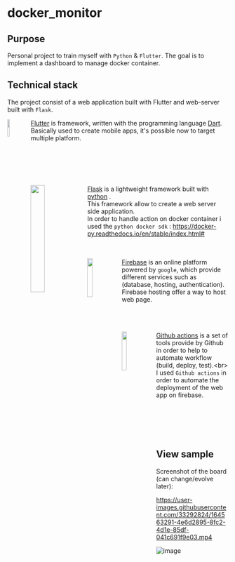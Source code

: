 # docker_monitor

## Purpose
Personal project to train myself with `Python` & `Flutter`.
The goal is to implement a dashboard to manage docker container.

## Technical stack
The project consist of a web application built with Flutter and web-server built with `Flask`.

<img align="left" width="10%" src="https://user-images.githubusercontent.com/33292824/209481807-5d99a426-6617-4f2a-a13a-f5dcecf0981f.png">

[Flutter](https://flutter.dev/) is framework, written with the programming language [Dart](https://dart.dev/).<br/>
Basically used to create mobile apps, it's possible now to target multiple platform.<br/><br/><br/><br/><br/><br/>

<img align="left" width="25%" height="25%" src="https://user-images.githubusercontent.com/33292824/209724788-b6e6f103-af0c-40a4-a51e-6d9986130dde.png">

[Flask](https://flask.palletsprojects.com/en/2.2.x/) is a lightweight framework built with [python](https://www.python.org/) .<br/> This framework allow to create a web server side application.<br/> In order to handle action on docker container i used the `python docker sdk` : https://docker-py.readthedocs.io/en/stable/index.html# <br/><br/><br/>

<img align="left" width="15%" height="15%" src="https://user-images.githubusercontent.com/33292824/209725245-aad00d42-6aa8-4e0d-bcaa-bd5df204614e.png">

[Firebase](https://firebase.google.com/) is an online platform powered by `google`, which provide different services such as (database, hosting, authentication).<br/>Firebase hosting offer a way to host web page.<br/><br/><br/><br/>


<img align="left" width="15%" height="15%" src="https://user-images.githubusercontent.com/33292824/209727342-0eef5bca-91cf-45c5-bdf7-c884cc6dce25.png">

[Github actions](https://github.com/features/actions) is a set of tools provide by Github in order to help to automate workflow (build, deploy, test).<br\>
 I used `Github actions` in order to automate the deployment of the web app on firebase. <br/><br/><br/><br/><br/><br/>


## View sample
Screenshot of the board (can change/evolve later):


https://user-images.githubusercontent.com/33292824/164563291-4e6d2895-8fc2-4d1e-85df-041c691f9e03.mp4


![image](https://user-images.githubusercontent.com/33292824/181935982-8df27423-7cc3-4cec-8de6-7cf2f8e0bb51.png)
